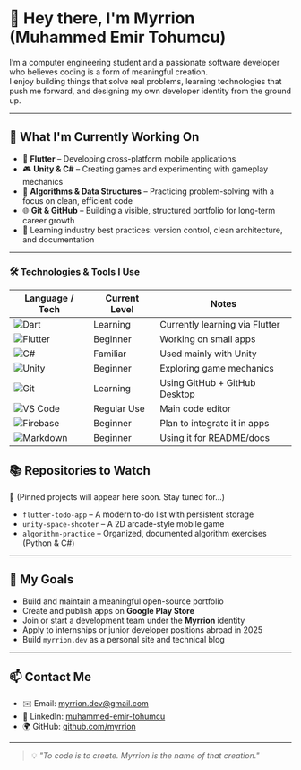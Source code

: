 # 👋 Hey there, I'm **Myrrion** (Muhammed Emir Tohumcu)

I’m a computer engineering student and a passionate software developer who believes coding is a form of meaningful creation.  
I enjoy building things that solve real problems, learning technologies that push me forward, and designing my own developer identity from the ground up.

---

## 🚀 What I'm Currently Working On

- 📱 **Flutter** – Developing cross-platform mobile applications
- 🎮 **Unity & C#** – Creating games and experimenting with gameplay mechanics
- 🧠 **Algorithms & Data Structures** – Practicing problem-solving with a focus on clean, efficient code
- 🌐 **Git & GitHub** – Building a visible, structured portfolio for long-term career growth
- 🧰 Learning industry best practices: version control, clean architecture, and documentation

---


### 🛠️ Technologies & Tools I Use

| Language / Tech | Current Level | Notes |
|-----------------|----------------|-------|
| ![Dart](https://img.shields.io/badge/-Dart-0175C2?style=flat&logo=dart&logoColor=white) | Learning | Currently learning via Flutter |
| ![Flutter](https://img.shields.io/badge/-Flutter-02569B?style=flat&logo=flutter&logoColor=white) | Beginner | Working on small apps |
| ![C#](https://img.shields.io/badge/-C%23-239120?style=flat&logo=c-sharp&logoColor=white) | Familiar | Used mainly with Unity |
| ![Unity](https://img.shields.io/badge/-Unity-000000?style=flat&logo=unity&logoColor=white) | Beginner | Exploring game mechanics |
| ![Git](https://img.shields.io/badge/-Git-F05032?style=flat&logo=git&logoColor=white) | Learning | Using GitHub + GitHub Desktop |
| ![VS Code](https://img.shields.io/badge/-VSCode-007ACC?style=flat&logo=visual-studio-code&logoColor=white) | Regular Use | Main code editor |
| ![Firebase](https://img.shields.io/badge/-Firebase-FFCA28?style=flat&logo=firebase&logoColor=black) | Beginner | Plan to integrate it in apps |
| ![Markdown](https://img.shields.io/badge/-Markdown-000000?style=flat&logo=markdown&logoColor=white) | Beginner | Using it for README/docs |

## 📚 Repositories to Watch

🚧 (Pinned projects will appear here soon. Stay tuned for...)

- `flutter-todo-app` – A modern to-do list with persistent storage  
- `unity-space-shooter` – A 2D arcade-style mobile game  
- `algorithm-practice` – Organized, documented algorithm exercises (Python & C#)

---

## 🎯 My Goals

- Build and maintain a meaningful open-source portfolio  
- Create and publish apps on **Google Play Store**
- Join or start a development team under the **Myrrion** identity  
- Apply to internships or junior developer positions abroad in 2025  
- Build `myrrion.dev` as a personal site and technical blog

---

## 📫 Contact Me

- ✉️ Email: [myrrion.dev@gmail.com](mailto:myrrion.dev@gmail.com)  
- 💼 LinkedIn: [muhammed-emir-tohumcu](https://www.linkedin.com/in/muhammed-emir-tohumcu-aa7296260)  
- 🌍 GitHub: [github.com/myrrion](https://github.com/myrrion)

---

> 💡 *"To code is to create. Myrrion is the name of that creation."*

